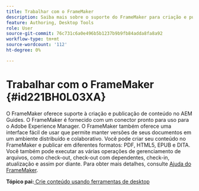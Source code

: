 ```yaml
---
title: Trabalhar com o FrameMaker
description: Saiba mais sobre o suporte do FrameMaker para criação e publicação de conteúdo no AEM Guides.
feature: Authoring, Desktop Tools
role: User
source-git-commit: 76c731c6a0e496b5b1237b9b9fb84adda8fa8a92
workflow-type: tm+mt
source-wordcount: '112'
ht-degree: 0%

---
```


# Trabalhar com o FrameMaker {#id221BH0L03XA}

O FrameMaker oferece suporte à criação e publicação de conteúdo no AEM Guides. O FrameMaker é fornecido com um conector pronto para uso para o Adobe Experience Manager. O FrameMaker também oferece uma interface fácil de usar que permite manter versões de seus documentos em um ambiente distribuído e colaborativo. Você pode criar seu conteúdo no FrameMaker e publicar em diferentes formatos: PDF, HTML5, EPUB e DITA. Você também pode executar as várias operações de gerenciamento de arquivos, como check-out, check-out com dependentes, check-in, atualização e assim por diante. Para obter mais detalhes, consulte [Ajuda do FrameMaker](https://help.adobe.com/en_US/framemaker/using/index.html).

**Tópico pai:**[ Crie conteúdo usando ferramentas de desktop](author-desktop-tools.md)
